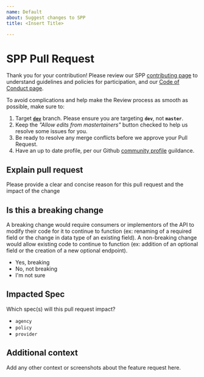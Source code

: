 ```yaml
---
name: Default
about: Suggest changes to SPP
title: <Insert Title>

---
```


# SPP Pull Request

Thank you for your contribution!  Please review our SPP [contributing page](https://github.com/shareportation/governance/blob/master/CONTRIBUTING.md) to understand guidelines and policies for participation, and our [Code of Conduct page](https://github.com/shareportation/governance/blob/master/CODE_OF_CONDUCT.md).

To avoid complications and help make the Review process as smooth as possible, make sure to:

1. Target [**`dev`**](https://github.com/shareportation/SharePortation-Protocol-SPP-Example/tree/dev) branch. Please ensure you are targeting **`dev`**, not **`master`**. 
1. Keep the *"Allow edits from mastertainers"* button checked to help us resolve some issues for you.
1. Be ready to resolve any merge conflicts before we approve your Pull Request.
1. Have an up to date profile, per our Github [community profile](https://github.com/shareportation/governance/blob/master/CONTRIBUTING.md#community-profile) guildance.

## Explain pull request

Please provide a clear and concise reason for this pull request and the impact of the change

## Is this a breaking change

A breaking change would require consumers or implementors of the API to modify their code for it to continue to function (ex: renaming of a required field or the change in data type of an existing field). A non-breaking change would allow existing code to continue to function (ex: addition of an optional field or the creation of a new optional endpoint).

* Yes, breaking
* No, not breaking
* I'm not sure

## Impacted Spec

Which spec(s) will this pull request impact?

* `agency`
* `policy`
* `provider`

## Additional context

Add any other context or screenshots about the feature request here.
